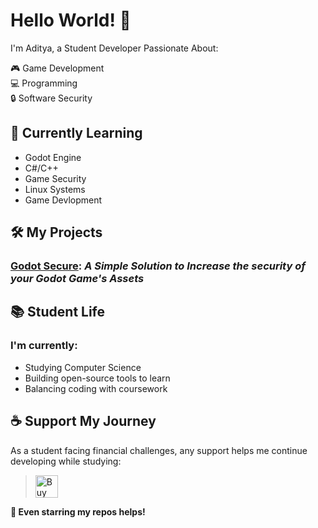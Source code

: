 # Hello World! 👋

I'm Aditya, a Student Developer Passionate About:

🎮 Game Development  
💻 Programming  
🔒 Software Security  

## 🌱 Currently Learning
- Godot Engine
- C#/C++
- Game Security
- Linux Systems
- Game Devlopment

## 🛠️ My Projects
### [Godot Secure](https://github.com/KnifeXRage/Godot-Secure): _A Simple Solution to Increase the security of your Godot Game's Assets_

## 📚 Student Life

### I'm currently:

- Studying Computer Science
- Building open-source tools to learn
- Balancing coding with coursework

## ☕ Support My Journey
As a student facing financial challenges, any support helps me continue developing while studying:
> <a href='https://ko-fi.com/V7V41FR21F' target='_blank'><img height='36' style='border:0px;height:36px;' src='https://storage.ko-fi.com/cdn/kofi6.png?v=6' border='0' alt='Buy Me a Coffee at ko-fi.com' /></a>

**🌟 Even starring my repos helps!**

